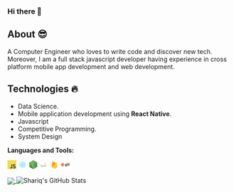 ### Hi there 👋

## About :sunglasses:
A Computer Engineer who loves to write code and discover new tech. Moreover, I am a full stack javascript developer having experience in cross platform mobile app development and web development.

## Technologies :fire:
- Data Science.
- Mobile application development using **React Native**.
- Javascript
- Competitive Programming.
- System Design

**Languages and Tools:**  

<code><img height="20" src="https://raw.githubusercontent.com/github/explore/80688e429a7d4ef2fca1e82350fe8e3517d3494d/topics/javascript/javascript.png"></code>
<code><img height="20" src="https://raw.githubusercontent.com/github/explore/80688e429a7d4ef2fca1e82350fe8e3517d3494d/topics/react/react.png"></code>
<code><img height="20" src="https://raw.githubusercontent.com/github/explore/80688e429a7d4ef2fca1e82350fe8e3517d3494d/topics/nodejs/nodejs.png"></code>
<code><img height="20" src="https://raw.githubusercontent.com/github/explore/80688e429a7d4ef2fca1e82350fe8e3517d3494d/topics/mysql/mysql.png"></code>
<code><img height="20" src="https://raw.githubusercontent.com/github/explore/80688e429a7d4ef2fca1e82350fe8e3517d3494d/topics/firebase/firebase.png"></code>
<code><img height="20" src="https://raw.githubusercontent.com/github/explore/80688e429a7d4ef2fca1e82350fe8e3517d3494d/topics/git/git.png"></code>


<a href="https://github.com/codewithshariq">
  <img align="center" src="https://github-readme-stats.vercel.app/api/top-langs/?username=codewithshariq&theme=radical&hide=ruby,dockerfile,starlark" />
</a>


<img src="https://github-readme-stats.vercel.app/api?username=codewithshariq&&show_icons=true&theme=radical&line_height=27&v=5" alt="Shariq's GitHub Stats" />

<!--
- 🔭 I’m currently working on ...
- 🌱 I’m currently learning ...
- 👯 I’m looking to collaborate on ...
- 🤔 I’m looking for help with ...
- 💬 Ask me about ...
- 📫 How to reach me: ...
- 😄 Pronouns: ...
- ⚡ Fun fact: ...
- -->

